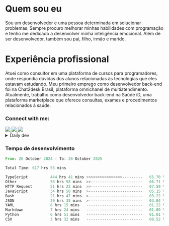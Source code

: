 # Quem sou eu
Sou um desenvolvedor e uma pessoa determinada em solucionar problemas. Sempre procuro melhorar minhas habilidades com programação e tenho me dedicado a desenvolver minha inteligência emocional. Além de ser desenvolvedor, também sou pai, filho, irmão e marido.

# Experiência profissional
Atuei como consultor em uma plataforma de cursos para programadores, onde respondia dúvidas dos alunos relacionadas às tecnologias que eles estavam estudando.
Meu primeiro emprego como desenvolvedor back-end foi na Chat2desk Brasil, plataforma omnichanel de multiatendimento.
Atualmente, trabalho como desenvolvedor back-end na Saúde iD, uma plataforma marketplace que oferece consultas, exames e procedimentos relacionados à saúde.

### Connect with me:
<a href="https://www.linkedin.com/in/theusmoreira" target="_blank" >
<img src="https://img.shields.io/badge/linkedin-%230077B5.svg?&style=for-the-badge&logo=linkedin&logoColor=white ">
</a>
<a href="https://www.instagram.com/matheus.s.moreira/" target="_blank">
<img src="https://img.shields.io/badge/instagram-%23E4405F.svg?&style=for-the-badge&logo=instagram&logoColor=white">
</a>
<a href="mailto:matheussm301@gmail.com"  target="_blank">
<img src="https://img.shields.io/badge/gmail-%23E4405F.svg?&style=for-the-badge&logo=gmail&logoColor=white">
</a>


<details>
  <summary>Daily dev </summary>
<p>
  <a href="https://app.daily.dev/matheussantos"><img src="https://github.com/matheus-santos-moreira/matheus-santos-moreira/blob/master/devcard.svg" width="200" alt="Matheus Santos's Dev Card"/></a>
 </p>
</details>

<h3>Tempo de desenvolvimento</h3>

<!--START_SECTION:waka-->

```rust
From: 26 October 2024 - To: 26 October 2025

Total Time: 617 hrs 55 mins

TypeScript          444 hrs 41 mins >>>>>>>>>>>>>>>>---------   65.70 %
Other               58 hrs 58 mins  >>-----------------------   08.71 %
HTTP Request        51 hrs 22 mins  >>-----------------------   07.59 %
JavaScript          34 hrs 50 mins  >------------------------   05.15 %
Bash                21 hrs 47 mins  >------------------------   03.22 %
JSON                20 hrs 35 mins  >------------------------   03.04 %
YAML                8 hrs 15 mins   -------------------------   01.22 %
Markdown            7 hrs 24 mins   -------------------------   01.09 %
Python              6 hrs 51 mins   -------------------------   01.01 %
CSV                 3 hrs 32 mins   -------------------------   00.52 %
```

<!--END_SECTION:waka-->
